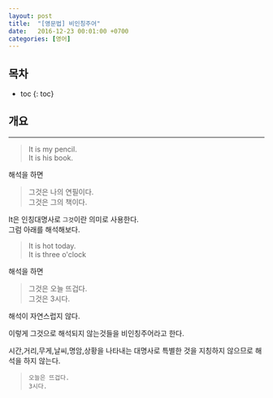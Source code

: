 ```yaml
---
layout: post
title:  "[영문법] 비인칭주어"
date:   2016-12-23 00:01:00 +0700
categories: [영어] 
---
```

## 목차

* toc
{: toc}

## 개요 
---
> It is my pencil.  
It is his book.

해석을 하면 

> 그것은 나의 연필이다.  
그것은 그의 책이다.

It은 인칭대명사로 ```그것```이란 의미로 사용한다.  
그럼 아래를 해석해보다.

> It is hot today.  
It is three o'clock

해석을 하면 

> 그것은 오늘 뜨겁다.  
그것은 3시다.

해석이 자연스럽지 않다.  

이렇게 그것으로 해석되지 않는것들을 비인칭주어라고 한다.

시간,거리,무게,날씨,명암,상황을 나타내는 대명사로 특별한 것을 지칭하지 않으므로 해석을 하지 않는다.

> ```오늘은 뜨겁다.```  
```3시다.```